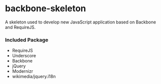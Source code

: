 backbone-skeleton
=================

A skeleton used to develop new JavaScript application based on Backbone and RequireJS.

### Included Package
* RequireJS
* Underscore
* Backbone
* jQuery
* Modernizr
* wikimedia/jquery.i18n